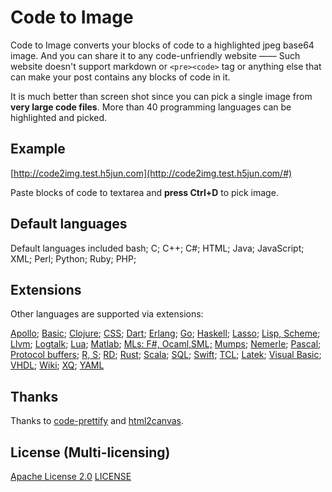 # Code to Image

Code to Image converts your blocks of code to a highlighted jpeg base64 image. And you can share it to any code-unfriendly website —— Such website doesn't support markdown or `<pre><code>` tag or anything else that can make your post contains any blocks of code in it.

It is much better than screen shot since you can pick a single image from **very large code files**. More than 40 programming languages can be highlighted and picked.

## Example

[http://code2img.test.h5jun.com](http://code2img.test.h5jun.com/#)

Paste blocks of code to textarea and **press Ctrl+D** to pick image.

## Default languages

Default languages included bash; C; C++; C#; HTML; Java; JavaScript; XML; Perl; Python; Ruby; PHP;

## Extensions

Other languages are supported via extensions:

[Apollo](http://code2img.test.h5jun.com/#apollo); [Basic](http://code2img.test.h5jun.com/#basic); [Clojure](http://code2img.test.h5jun.com/#clojure); [CSS](http://code2img.test.h5jun.com/#css); [Dart](http://code2img.test.h5jun.com/#dart); [Erlang](http://code2img.test.h5jun.com/#erlang); [Go](http://code2img.test.h5jun.com/#go); [Haskell](http://code2img.test.h5jun.com/#hs); [Lasso](http://code2img.test.h5jun.com/#lasso); [Lisp, Scheme](http://code2img.test.h5jun.com/#lisp); [Llvm](http://code2img.test.h5jun.com/#llvm); [Logtalk](http://code2img.test.h5jun.com/#logtalk); [Lua](http://code2img.test.h5jun.com/#lua); [Matlab](http://code2img.test.h5jun.com/#maltab); [MLs: F#, Ocaml,SML;](http://code2img.test.h5jun.com/#ml) [Mumps](http://code2img.test.h5jun.com/#mumps); [Nemerle](http://code2img.test.h5jun.com/#nemerle); [Pascal](http://code2img.test.h5jun.com/#pascal); [Protocol buffers](http://code2img.test.h5jun.com/#protocol); [R, S](http://code2img.test.h5jun.com/#r); [RD](http://code2img.test.h5jun.com/#rd); [Rust](http://code2img.test.h5jun.com/#rust); [Scala](http://code2img.test.h5jun.com/#scala); [SQL](http://code2img.test.h5jun.com/#sql); [Swift](http://code2img.test.h5jun.com/#swift); [TCL](http://code2img.test.h5jun.com/#tcl); [Latek](http://code2img.test.h5jun.com/#latek); [Visual Basic](http://code2img.test.h5jun.com/#vb); [VHDL](http://code2img.test.h5jun.com/#vhdl); [Wiki](http://code2img.test.h5jun.com/#wiki); [XQ](http://code2img.test.h5jun.com/#xq); [YAML](http://code2img.test.h5jun.com/#yaml)

## Thanks

Thanks to [code-prettify](https://github.com/google/code-prettify) and [html2canvas](https://github.com/niklasvh/html2canvas).

## License (Multi-licensing)

[Apache License 2.0](http://www.apache.org/licenses/LICENSE-2.0) [LICENSE](LICENSE)
